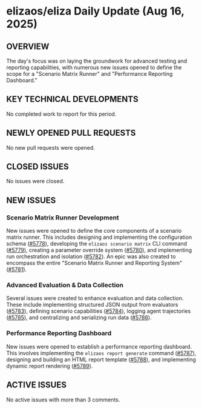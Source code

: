 # elizaos/eliza Daily Update (Aug 16, 2025)
## OVERVIEW 
The day's focus was on laying the groundwork for advanced testing and reporting capabilities, with numerous new issues opened to define the scope for a "Scenario Matrix Runner" and "Performance Reporting Dashboard."

## KEY TECHNICAL DEVELOPMENTS

No completed work to report for this period.

## NEWLY OPENED PULL REQUESTS
No new pull requests were opened.

## CLOSED ISSUES
No issues were closed.

## NEW ISSUES

### Scenario Matrix Runner Development
New issues were opened to define the core components of a scenario matrix runner. This includes designing and implementing the configuration schema ([#5778](https://github.com/elizaos/eliza/issues/5778)), developing the `elizaos scenario matrix` CLI command ([#5779](https://github.com/elizaos/eliza/issues/5779)), creating a parameter override system ([#5780](https://github.com/elizaos/eliza/issues/5780)), and implementing run orchestration and isolation ([#5782](https://github.com/elizaos/eliza/issues/5782)). An epic was also created to encompass the entire "Scenario Matrix Runner and Reporting System" ([#5781](https://github.com/elizaos/eliza/issues/5781)).

### Advanced Evaluation & Data Collection
Several issues were created to enhance evaluation and data collection. These include implementing structured JSON output from evaluators ([#5783](https://github.com/elizaos/eliza/issues/5783)), defining scenario capabilities ([#5784](https://github.com/elizaos/eliza/issues/5784)), logging agent trajectories ([#5785](https://github.com/elizaos/eliza/issues/5785)), and centralizing and serializing run data ([#5786](https://github.com/elizaos/eliza/issues/5786)).

### Performance Reporting Dashboard
New issues were opened to establish a performance reporting dashboard. This involves implementing the `elizaos report generate` command ([#5787](https://github.com/elizaos/eliza/issues/5787)), designing and building an HTML report template ([#5788](https://github.com/elizaos/eliza/issues/5788)), and implementing dynamic report rendering ([#5789](https://github.com/elizaos/eliza/issues/5789)).

## ACTIVE ISSUES
No active issues with more than 3 comments.